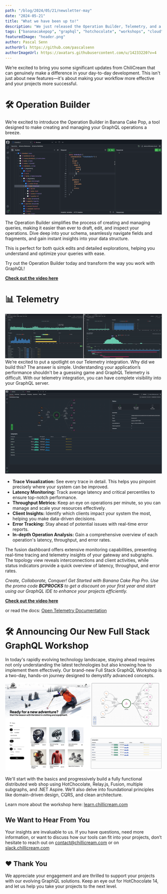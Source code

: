 ```yaml
---
path: "/blog/2024/05/21/newsletter-may"
date: "2024-05-21"
title: "What we have been up to!"
description: "We just released the Operation Builder, Telemetry, and a new Full Stack GraphQL Workshop. Checkout the blog post to learn more!"
tags: ["bananacakepop", "graphql", "hotchocolate", "workshops", "cloud", "release"]
featuredImage: "header.png"
author: Pascal Senn 
authorUrl: https://github.com/pascalsenn
authorImageUrl: https://avatars.githubusercontent.com/u/14233220?v=4
---
```


We’re excited to bring you some significant updates from ChiliCream that can genuinely make a difference in your day-to-day development. This isn't just about new features—it's about making your workflow more effective and your projects more successful.


# 🛠️ Operation Builder
We’re excited to introduce the Operation Builder in Banana Cake Pop, a tool designed to make creating and managing your GraphQL operations a breeze.

![Operation Builder](img1.png)

The Operation Builder simplifies the process of creating and managing queries, making it easier than ever to draft, edit, and inspect your operations. Dive deep into your schema, seamlessly navigate fields and fragments, and gain instant insights into your data structure.

This is perfect for both quick edits and detailed explorations, helping you understand and optimize your queries with ease.

Try out the Operation Builder today and transform the way you work with GraphQL!

**[Check out the video here](https://link.chillicream.com/2024/05/21/ops-builder-video)**

# 📊 Telemetry

![Telemetry](img2.png)
We’re excited to put a spotlight on our Telemetry integration. Why did we build this? The answer is simple. Understanding your application’s performance shouldn't be a guessing game and GraphQL Telemetry is difficult. With our telemetry integration, you can have complete visibility into your GraphQL server.

![Telemetry](img3.png)
- **Trace Visualization:** See every trace in detail. This helps you pinpoint precisely where your system can be improved.
- **Latency Monitoring:** Track average latency and critical percentiles to ensure top-notch performance.
- **Throughput Metrics:** Keep an eye on operations per minute, so you can manage and scale your resources effectively.
- **Client Insights:** Identify which clients impact your system the most, helping you make data-driven decisions.
- **Error Tracking:** Stay ahead of potential issues with real-time error reports.
- **In-depth Operation Analysis:** Gain a comprehensive overview of each operation's latency, throughput, and error rates.

The fusion dashboard offers extensive monitoring capabilities, presenting real-time tracing and telemetry insights of your gateway and subgraphs. The topology view reveals interconnections and client activities, while status indicators provide a quick overview of latency, throughput, and error rates.

_Create, Collaborate, Conquer! Get Started with Banana Cake Pop Pro. Use the promo code **BCPROCKS** to get a discount on your first year and start using our GraphQL IDE to enhance your projects efficiently._

**[Check out the video here](https://link.chillicream.com/2024/05/21/telemetry-video)**

or read the docs: [Open Telemetry Documentation](https://link.chillicream.com/2024/05/21/otel-docs)

# 🛠️ Announcing Our New Full Stack GraphQL Workshop

In today's rapidly evolving technology landscape, staying ahead requires not only understanding the latest technologies but also knowing how to implement them effectively. Our brand-new Full Stack GraphQL Workshop is a two-day, hands-on journey designed to demystify advanced concepts.

![Full Stack GraphQL Workshop](img4.png)

We'll start with the basics and progressively build a fully functional distributed web shop using HotChocolate, Relay.js, Fusion, multiple subgraphs, and .NET Aspire. We’ll also delve into foundational principles like domain-driven design, CQRS, and clean architecture.

Learn more about the workshop here: [learn.chillicream.com](https://link.chillicream.com/2024/05/21/learn)


## We Want to Hear From You
Your insights are invaluable to us. If you have questions, need more information, or want to discuss how our tools can fit into your projects, don’t hesitate to reach out on contact@chillicream.com or on [slack.chillicream.com](https://link.chillicream.com/2024/05/21/slack) 

## ❤️️ Thank You 
We appreciate your engagement and are thrilled to support your projects with our evolving GraphQL solutions. Keep an eye out for HotChocolate 14, and let us help you take your projects to the next level.


